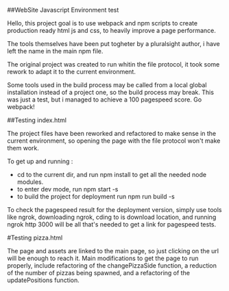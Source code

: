 ##WebSite Javascript Environment test

Hello, this project goal is to use webpack and npm scripts to create production ready html js and css, to heavily improve a page performance.

The tools themselves have been put togheter by a pluralsight author, i have left the name in the main npm file.

The original project was created to run whitin the file protocol, it took some rework to adapt it to the current environment.

Some tools used in the build process may be called from a local global installation instead of a project one, so the build process may break. This was just a test, but i managed to achieve a 100 pagespeed score. Go webpack!

##Testing index.html

The project files have been reworked and refactored to make sense in the current environment, so opening the page with the
file protocol won't make them  work.

To get up and running :

- cd to the current dir, and run npm install to get all the needed node modules.
- to enter dev mode, run npm start -s
- to build the project for deployment run npm run build -s

To check the pagespeed result for the deployment version, simply use tools like ngrok, downloading ngrok, cding to is download
location, and running ngrok http 3000 will be all that's needed to get a link for pagespeed tests.

#Testing pizza.html

The page and assets are linked to the main page, so just clicking on the url will be enough to reach it. Main modifications
to get the page to run properly, include refactoring of the changePizzaSide function, a reduction of the number of pizzas
being spawned, and a refactoring of the updatePositions function.
